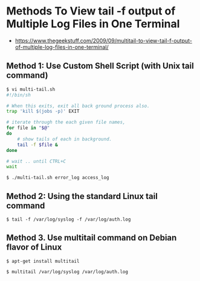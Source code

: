 # Methods To View tail -f output of Multiple Log Files in One Terminal

* https://www.thegeekstuff.com/2009/09/multitail-to-view-tail-f-output-of-multiple-log-files-in-one-terminal/

## Method 1: Use Custom Shell Script (with Unix tail command)

```sh
$ vi multi-tail.sh
#!/bin/sh

# When this exits, exit all back ground process also.
trap 'kill $(jobs -p)' EXIT

# iterate through the each given file names,
for file in "$@"
do
	# show tails of each in background.
	tail -f $file &
done

# wait .. until CTRL+C
wait
```

```
$ ./multi-tail.sh error_log access_log
```

## Method 2: Using the standard Linux tail command

```
$ tail -f /var/log/syslog -f /var/log/auth.log
```

## Method 3. Use multitail command on Debian flavor of Linux

```
$ apt-get install multitail
```

```
$ multitail /var/log/syslog /var/log/auth.log
```

